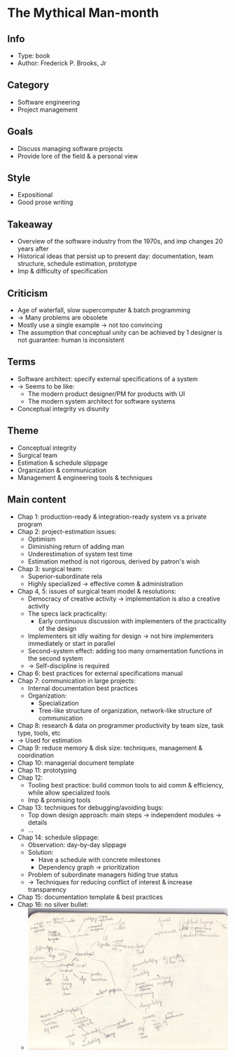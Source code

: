 # The Mythical Man-month

## Info
- Type: book
- Author: Frederick P. Brooks, Jr

## Category
- Software engineering
- Project management

## Goals
- Discuss managing software projects
- Provide lore of the field & a personal view

## Style
- Expositional
- Good prose writing

## Takeaway
- Overview of the software industry from the 1970s, and imp changes 20 years after
- Historical ideas that persist up to present day: documentation, team structure, schedule estimation, prototype
- Imp & difficulty of specification

## Criticism
- Age of waterfall, slow supercomputer & batch programming
- -> Many problems are obsolete
- Mostly use a single example -> not too convincing
- The assumption that conceptual unity can be achieved by 1 designer is not guarantee: human is inconsistent

## Terms
- Software architect: specify external specifications of a system
- -> Seems to be like:
  - The modern product designer/PM for products with UI
  - The modern system architect for software systems
- Conceptual integrity vs disunity

## Theme
- Conceptual integrity
- Surgical team
- Estimation & schedule slippage
- Organization & communication
- Management & engineering tools & techniques

## Main content
- Chap 1: production-ready & integration-ready system vs a private program
- Chap 2: project-estimation issues:
  - Optimism
  - Diminishing return of adding man
  - Underestimation of system test time
  - Estimation method is not rigorous, derived by patron's wish
- Chap 3: surgical team:
  - Superior-subordinate rela
  - Highly specialized -> effective comm & administration
- Chap 4, 5: issues of surgical team model & resolutions:
  - Democracy of creative activity -> implementation is also a creative activity
  - The specs lack practicality:
    - Early continuous discussion with implementers of the practicality of the design
  - Implementers sit idly waiting for design -> not hire implementers immediately or start in parallel
  - Second-system effect: adding too many ornamentation functions in the second system
  - -> Self-discipline is required
- Chap 6: best practices for external specifications manual
- Chap 7: communication in large projects:
  - Internal documentation best practices
  - Organization:
    - Specialization
    - Tree-like structure of organization, network-like structure of communication
- Chap 8: research & data on programmer productivity by team size, task type, tools, etc
- -> Used for estimation
- Chap 9: reduce memory & disk size: techniques, management & coordination
- Chap 10: managerial document template
- Chap 11: prototyping
- Chap 12:
  - Tooling best practice: build common tools to aid comm & efficiency, while allow specialized tools
  - Imp & promising tools
- Chap 13: techniques for debugging/avoiding bugs:
  - Top down design approach: main steps -> independent modules -> details
  - ...
- Chap 14: schedule slippage:
  - Observation: day-by-day slippage
  - Solution:
    - Have a schedule with concrete milestones
    - Dependency graph -> prioritization
  - Problem of subordinate managers hiding true status
  - -> Techniques for reducing conflict of interest & increase transparency
- Chap 15: documentation template & best practices
- Chap 16: no silver bullet:
  - <img src="./resources/no-silver-bullet.jpg" width="800"/>